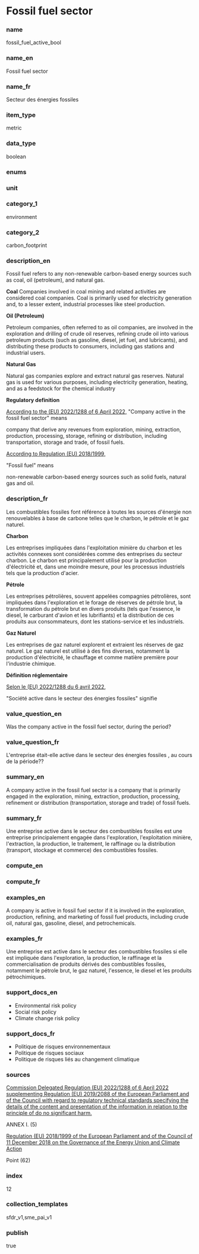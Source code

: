 # Fossil fuel sector

### name

fossil_fuel_active_bool

### name_en

Fossil fuel sector

### name_fr

Secteur des énergies fossiles

### item_type

metric

### data_type

boolean

### enums



### unit



### category_1

environment

### category_2

carbon_footprint

### description_en

Fossil fuel refers to any non-renewable carbon-based
energy sources such as coal, oil (petroleum), and natural gas.


**Coal**
Companies involved in coal mining and related activities are considered coal
companies. Coal is primarily used for electricity generation and, to a lesser
extent, industrial processes like steel production.


**Oil (Petroleum)**   

Petroleum companies, often referred to as oil companies, are involved in the
exploration and drilling of crude oil reserves, refining crude oil into various
petroleum products (such as gasoline, diesel, jet fuel, and lubricants), and
distributing these products to consumers, including gas stations and industrial
users.


**Natural Gas**   

Natural gas companies explore and extract natural gas reserves. Natural gas is
used for various purposes, including electricity generation, heating, and as a
feedstock for the chemical industry


**Regulatory definition**  

[According to the (EU) 2022/1288 of 6 April 2022,](https://eur-lex.europa.eu/legal-content/EN/TXT/?uri=CELEX%3A02022R1288-20220725&qid=1678982393264) 
"Company active in the fossil fuel sector" means  

company that derive any revenues from exploration, mining, extraction,
production, processing, storage, refining or distribution, including
transportation, storage and trade, of fossil fuels.  

  

[According to Regulation (EU) 2018/1999,](https://eur-lex.europa.eu/legal-content/EN/TXT/?uri=CELEX%3A02018R1999-20210729)   


"Fossil fuel" means   

non-renewable carbon-based energy sources such as solid fuels, natural gas and oil.


### description_fr

Les combustibles fossiles font référence à toutes les
sources d'énergie non renouvelables à base de carbone telles que le charbon, le
pétrole et le gaz naturel.


**Charbon**  

Les entreprises impliquées dans l'exploitation minière du charbon et les
activités connexes sont considérées comme des entreprises du secteur charbon.
Le charbon est principalement utilisé pour la production d'électricité et, dans
une moindre mesure, pour les processus industriels tels que la production
d'acier.


**Pétrole**  

Les entreprises pétrolières, souvent appelées compagnies pétrolières, sont
impliquées dans l'exploration et le forage de réserves de pétrole brut, la
transformation du pétrole brut en divers produits (tels que l'essence, le
diesel, le carburant d'avion et les lubrifiants) et la distribution de ces
produits aux consommateurs, dont les stations-service et les industriels.


**Gaz Naturel**  

Les entreprises de gaz naturel explorent et extraient les réserves de gaz
naturel. Le gaz naturel est utilisé à des fins diverses, notamment la
production d'électricité, le chauffage et comme matière première pour
l'industrie chimique.


**Définition réglementaire**  

[Selon le (EU) 2022/1288 du 6 avril 2022,](https://eur-lex.europa.eu/legal-content/EN/TXT/?uri=CELEX%3A02022R1288-20220725&qid=1678982393264)   


"Société active dans le secteur des énergies fossiles" signifie  


### value_question_en


Was the company active in the fossil fuel sector, during the period?


### value_question_fr


L'entreprise était-elle active dans le secteur des énergies fossiles
, au cours de la période??


### summary_en

A company active in the fossil fuel sector is a company that
is primarily engaged in the exploration, mining, extraction, production,
processing, refinement or distribution (transportation, storage and trade) of
fossil fuels.

### summary_fr

Une entreprise active dans le secteur des combustibles
fossiles est une entreprise principalement engagée dans l'exploration,
l'exploitation minière, l'extraction, la production, le traitement, le
raffinage ou la distribution (transport, stockage et commerce) des combustibles
fossiles.

### compute_en



### compute_fr



### examples_en

A company is active in fossil fuel sector if it is involved
in the exploration, production, refining, and marketing of fossil fuel products,
including crude oil, natural gas, gasoline, diesel, and petrochemicals.

### examples_fr

Une entreprise est active dans le secteur des combustibles
fossiles si elle est impliquée dans l'exploration, la production, le raffinage
et la commercialisation de produits dérivés des combustibles fossiles,
notamment le pétrole brut, le gaz naturel, l'essence, le diesel et les
produits pétrochimiques.

### support_docs_en


* Environmental risk policy
* Social risk policy
* Climate change risk policy




### support_docs_fr


* Politique de risques environnementaux
* Politique de risques sociaux
* Politique de risques liés au changement climatique




### sources


[Commission Delegated Regulation (EU) 2022/1288 of 6 April 2022 supplementing
Regulation (EU) 2019/2088 of the European Parliament and of the Council with
regard to regulatory technical standards specifying the details of the
content and presentation of the information in relation to the principle of do
no significant harm.](https://eur-lex.europa.eu/legal-content/EN/TXT/?uri=CELEX%3A02022R1288-20220725&qid=1678982393264)  

ANNEX I. (5)  

  

[Regulation (EU) 2018/1999 of the European Parliament and of the Council of 11
December 2018 on the Governance of the Energy Union and Climate Action](https://eur-lex.europa.eu/legal-content/EN/TXT/?uri=CELEX%3A02018R1999-20210729)  

Point (62)
            
### index

12

### collection_templates

sfdr_v1,sme_pai_v1

### publish

true
